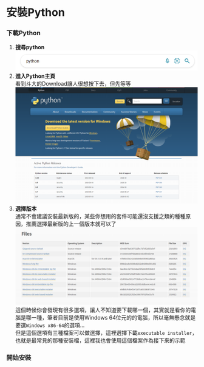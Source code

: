 # 安裝Python
### 下載Python
1. **搜尋python**
![](https://github.com/GoldOrange261/Public-Note/blob/main/install/screenshots/python/google_python.png)
2. **進入Python主頁**  
看到斗大的Download讓人很想按下去，但先等等
![](https://github.com/GoldOrange261/Public-Note/blob/main/install/screenshots/python/python_home.png)
3. **選擇版本**  
通常不會建議安裝最新版的，某些你想用的套件可能還沒支援之類的種種原因，推薦選擇最新版的上一個版本就可以了
![](https://github.com/GoldOrange261/Public-Note/blob/main/install/screenshots/python/python_version.png)
這個時候你會發現有很多選項，讓人不知道要下載哪一個，其實就是看你的電腦是哪一種，筆者目前是使用Windows 64位元的的電腦，所以毫無懸念就是要選`Windows x86-64`的選項...  
但是這個選項有三種檔案可以做選擇，這裡選擇下載`executable installer`，也就是最常見的那種安裝檔，這裡我也會使用這個檔案作為接下來的示範

### 開始安裝
![]()
